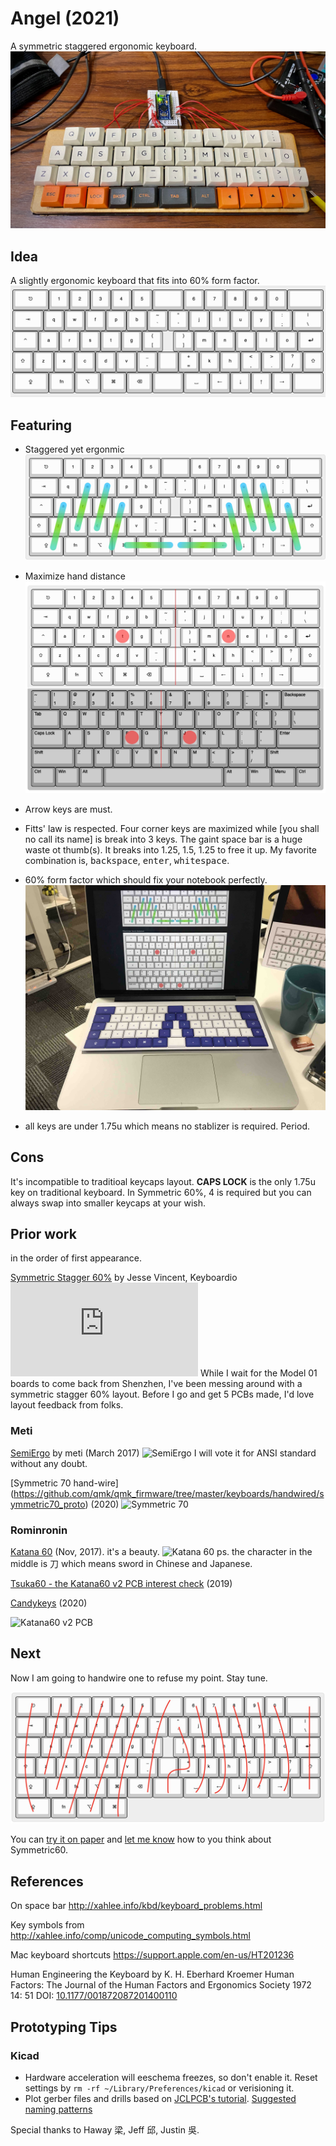 # Angel (2021)

A symmetric staggered ergonomic keyboard.
![a symmetric and beautiful hand wire keyboard](attachments/handwire.jpeg)

## Idea

A slightly ergonomic keyboard that fits into 60% form factor. ![layout concept](attachments/layout.jpg) 

 ## Featuring

* Staggered yet ergonmic ![Symmetric stagger is ergonomic](attachments/staggered_yet_ergonomics.jpg)

* Maximize hand distance ![hand distance](attachments/hand_distance.jpg)

* Arrow keys are must.

* Fitts' law is respected. Four corner keys are maximized while [you shall no call its name] is break into 3 keys.  The gaint space bar is a huge waste ot thumb(s). It breaks into 1.25, 1.5, 1.25 to free it up. My favorite combination is, <kbd>backspace</kbd>, <kbd>enter</kbd>, <kbd>whitespace</kbd>.

* 60% form factor which should fix your notebook perfectly.
![notebook](attachments/notebook.jpg)

* all keys are under 1.75u which means no stablizer is required. Period.

##  Cons

It's incompatible to traditioal keycaps layout. **CAPS LOCK** is the only 1.75u key on traditional keyboard. In Symmetric 60%, 4 is required but you can always swap into smaller keycaps at your wish.

## Prior work

in the order of first appearance.

[Symmetric Stagger 60%]( https://geekhack.org/index.php?topic=66965.0)  by Jesse Vincent, Keyboardio ![Symmetric Stagger](https://geekhack.org/index.php?action=dlattach;topic=66965.0;attach=84939;image) While I wait for the Model 01 boards to come back from Shenzhen, I've been messing around with a symmetric stagger 60% layout. Before I go and get 5 PCBs made, I'd love layout feedback from folks.

### Meti
[SemiErgo](https://github.com/mtei/SemiErgo_Layout) by meti (March 2017)   ![SemiErgo](https://github.com/mtei/SemiErgo_Layout/raw/master/Specification/SemiErgo_basic_physical_layout.png) I will vote it for ANSI standard without any doubt.

[Symmetric 70 hand-wire] (https://github.com/qmk/qmk_firmware/tree/master/keyboards/handwired/symmetric70_proto) (2020)
![Symmetric 70](https://camo.githubusercontent.com/5c6d8242d2bdaa8c10bd91efcf5182c9fe9b18cc32800ad02bb30456bc864f72/68747470733a2f2f692e696d6775722e636f6d2f4272347048396f6c2e6a7067)

### Rominronin
[Katana 60](https://deskthority.net/viewtopic.php?t=16287&start=30) (Nov, 2017). it's a beauty. ![Katana 60](https://i.imgur.com/1yvw1uQ.jpg) ps. the character in the middle is 刀 which means sword in Chinese and Japanese.

[Tsuka60 - the Katana60 v2 PCB interest check](https://geekhack.org/index.php?topic=100468.msg2756587#msg2756587) (2019)

[Candykeys](https://candykeys.com/product/katana60-pcb-V2) (2020)

![Katana60 v2 PCB](https://ucarecdn.com/8b72e221-190f-42b6-b437-ddc6b7321744~3/nth/0/-/format/auto/-/quality/lighter/)
## Next

Now I am going to handwire one to refuse my point. Stay tune.

![handwire guide](attachments/handwire_guide.jpg)

You can [try it on paper](try_it.pdf) and [let me know](https://forms.gle/i4KZJjDPFTidD8Jt6) how to you think about Symmetric60.

## References

On space bar http://xahlee.info/kbd/keyboard_problems.html

Key symbols from http://xahlee.info/comp/unicode_computing_symbols.html

Mac keyboard shortcuts https://support.apple.com/en-us/HT201236

Human Engineering the Keyboard by K. H. Eberhard Kroemer
 Human Factors: The Journal of the Human Factors and Ergonomics Society 1972 14: 51 DOI: [10.1177/001872087201400110](
http://hfs.sagepub.com/content/14/1/51)

## Prototyping Tips

### Kicad

  - Hardware acceleration will eeschema freezes, so don't enable it. Reset settings by `rm -rf ~/Library/Preferences/kicad` or verisioning it.
  - Plot gerber files and drills based on [JCLPCB's tutorial](https://support.jlcpcb.com/article/102-kicad-515---generating-gerber-and-drill-files). [Suggested naming patterns](https://support.jlcpcb.com/article/29-suggested-naming-patterns)

Special thanks to Haway 梁, Jeff 邱, Justin 吳.